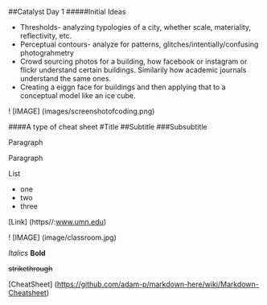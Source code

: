 ##Catalyst Day 1
#####Initial Ideas
* Thresholds- analyzing typologies of a city, whether scale, materiality, reflectivity, etc.
* Perceptual contours- analyze for patterns, glitches/intentially/confusing photograhmetry
* Crowd sourcing photos for a building, how facebook or instagram or flickr understand certain buildings. Similarily how academic journals understand the same ones.
* Creating a eiggn face for buildings and then applying that to a conceptual model like an ice cube.

! [IMAGE] (images/screenshotofcoding.png)

####A type of cheat sheet
#Title
##Subtitle
###Subsubtitle

Paragraph

Paragraph

List
* one
* two
* three

[Link] (https//:www.umn.edu)

! [IMAGE] (image/classroom.jpg)

*Italics*
**Bold**

~~strikethrough~~

[CheatSheet] (https://github.com/adam-p/markdown-here/wiki/Markdown-Cheatsheet)


